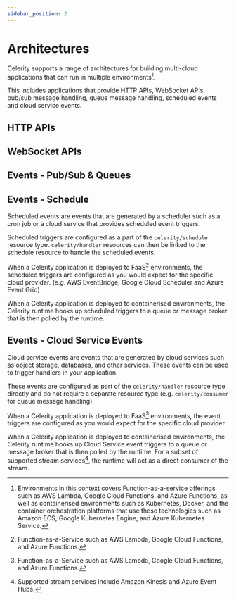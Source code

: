 ```yaml
---
sidebar_position: 2
---
```


# Architectures

Celerity supports a range of architectures for building multi-cloud applications that can run in multiple environments[^1].

This includes applications that provide HTTP APIs, WebSocket APIs, pub/sub message handling, queue message handling, scheduled events and cloud service events.

## HTTP APIs

## WebSocket APIs

## Events - Pub/Sub & Queues

## Events - Schedule

Scheduled events are events that are generated by a scheduler such as a cron job or a cloud service that provides scheduled event triggers.

Scheduled triggers are configured as a part of the `celerity/schedule` resource type.
`celerity/handler` resources can then be linked to the schedule resource to handle the scheduled events.

When a Celerity application is deployed to FaaS[^2] environments, the scheduled triggers are configured as you would expect for the specific cloud provider. (e.g. AWS EventBridge, Google Cloud Scheduler and Azure Event Grid)

When a Celerity application is deployed to containerised environments, the Celerity runtime hooks up scheduled triggers to a queue or message broker that is then polled by the runtime.

## Events - Cloud Service Events

Cloud service events are events that are generated by cloud services such as object storage, databases, and other services. These events can be used to trigger handlers in your application.

These events are configured as part of the `celerity/handler` resource type directly and do not require a separate resource type (e.g. `celerity/consumer` for queue message handling).

When a Celerity application is deployed to FaaS[^2] environments, the event triggers are configured as you would expect for the specific cloud provider.

When a Celerity application is deployed to containerised environments, the Celerity runtime hooks up Cloud Service event triggers to a queue or message broker that is then polled by the runtime. For a subset of supported stream services[^3], the runtime will act as a direct consumer of the stream.

[^1]: Environments in this context covers Function-as-a-service offerings such as AWS Lambda, Google Cloud Functions, and Azure Functions, as well as containerised environments such as Kubernetes, Docker, and the container orchestration platforms that use these technologies such as Amazon ECS, Google Kubernetes Engine, and Azure Kubernetes Service.
[^2]: Function-as-a-Service such as AWS Lambda, Google Cloud Functions, and Azure Functions.
[^3]: Supported stream services include Amazon Kinesis and Azure Event Hubs.
